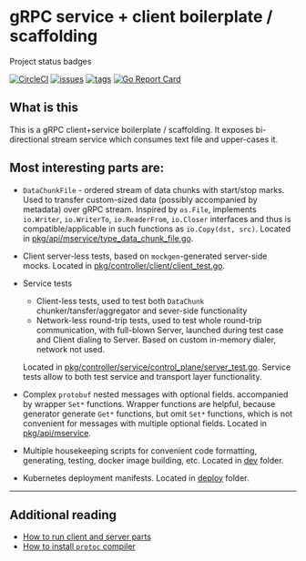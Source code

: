 # gRPC service + client boilerplate / scaffolding

Project status badges


[![CircleCI](https://circleci.com/gh/sunsingerus/mservice.svg?style=svg)](https://circleci.com/gh/sunsingerus/mservice)
[![issues](https://img.shields.io/github/issues/sunsingerus/mservice.svg)](https://github.com/sunsingerus/mservice/issues)
[![tags](https://img.shields.io/github/tag/sunsingerus/mservice.svg)](https://github.com/sunsingerus/mservice/tags)
[![Go Report Card](https://goreportcard.com/badge/github.com/sunsingerus/mservice)](https://goreportcard.com/report/github.com/sunsingerus/mservice)

## What is this
This is a gRPC client+service boilerplate / scaffolding. 
It exposes bi-directional stream service which consumes text file and upper-cases it.
 

## Most interesting parts are:
- `DataChunkFile` - ordered stream of data chunks with start/stop marks. 
  Used to transfer custom-sized data (possibly accompanied by metadata) over gRPC stream. 
  Inspired by `os.File`, implements `io.Writer`, `io.WriterTo`, `io.ReaderFrom`, `io.Closer` interfaces and thus is compatible/applicable in such functions as `io.Copy(dst, src)`.
  Located in [pkg/api/mservice/type_data_chunk_file.go](pkg/api/mservice/type_data_chunk_file.go). 
- Client server-less tests, based on `mockgen`-generated server-side mocks.
  Located in [pkg/controller/client/client_test.go](pkg/controller/client/client_test.go).
- Service tests
  - Client-less tests, used to test both `DataChunk` chunker/tansfer/aggregator and sever-side functionality
  - Network-less round-trip tests, used to test whole round-trip communication, with full-blown Server, launched during test case and Client dialing to Server.
    Based on custom in-memory dialer, network not used.
     
  Located in [pkg/controller/service/control_plane/server_test.go](pkg/controller/service/control_plane/server_test.go).
  Service tests allow to both test service and transport layer functionality.
- Complex `protobuf` nested messages with optional fields. accompanied by wrapper `Set*` functions.
  Wrapper functions are helpful, because generator generate `Get*` functions, but omit `Set*` functions, which is not convenient for messages with multiple optional fields. 
  Located in [pkg/api/mservice](pkg/api/mservice).
- Multiple housekeeping scripts for convenient code formatting, generating, testing, docker image building, etc.
  Located in [dev](dev) folder.
- Kubernetes deployment manifests.
  Located in [deploy](deploy) folder.
   

---
## Additional reading

- [How to run client and server parts][run]
- [How to install `protoc` compiler][protoc]

[protoc]: ./docs/protoc.md
[run]: ./docs/run.md
